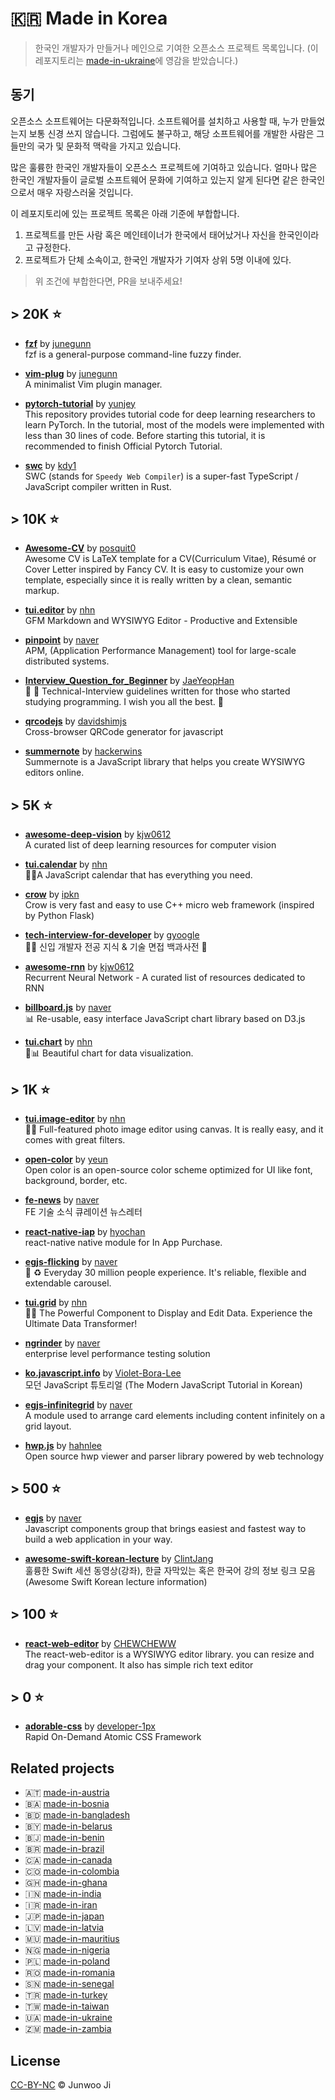 # 🇰🇷 Made in Korea

> 한국인 개발자가 만들거나 메인으로 기여한 오픈소스 프로젝트 목록입니다. (이 레포지토리는 [made-in-ukraine](https://github.com/chernivtsijs/made-in-ukraine)에 영감을 받았습니다.)

## 동기

오픈소스 소프트웨어는 다문화적입니다. 소프트웨어를 설치하고 사용할 때, 누가 만들었는지 보통 신경 쓰지 않습니다. 그럼에도 불구하고, 해당 소프트웨어를 개발한 사람은 그들만의 국가 및 문화적 맥락을 가지고 있습니다.

많은 훌륭한 한국인 개발자들이 오픈소스 프로젝트에 기여하고 있습니다. 얼마나 많은 한국인 개발자들이 글로벌 소프트웨어 문화에 기여하고 있는지 알게 된다면 같은 한국인으로서 매우 자랑스러울 것입니다.

이 레포지토리에 있는 프로젝트 목록은 아래 기준에 부합합니다.

1. 프로젝트를 만든 사람 혹은 메인테이너가 한국에서 태어났거나 자신을 한국인이라고 규정한다.
2. 프로젝트가 단체 소속이고, 한국인 개발자가 기여자 상위 5명 이내에 있다.

> 위 조건에 부합한다면, PR을 보내주세요!

## > 20K ⭐️

- **[fzf](https://github.com/junegunn/fzf)** by [junegunn](https://github.com/junegunn)<br>
  fzf is a general-purpose command-line fuzzy finder.

- **[vim-plug](https://github.com/junegunn/vim-plug)** by [junegunn](https://github.com/junegunn)<br>
  A minimalist Vim plugin manager.

- **[pytorch-tutorial](https://github.com/yunjey/pytorch-tutorial)** by [yunjey](https://github.com/yunjey)<br>
  This repository provides tutorial code for deep learning researchers to learn PyTorch. In the tutorial, most of the models were implemented with less than 30 lines of code. Before starting this tutorial, it is recommended to finish Official Pytorch Tutorial.

- **[swc](https://github.com/swc-project/swc)** by [kdy1](https://github.com/kdy1)<br>
  SWC (stands for `Speedy Web Compiler`) is a super-fast TypeScript / JavaScript compiler written in Rust.

## > 10K ⭐️

- **[Awesome-CV](https://github.com/posquit0/Awesome-CV)** by [posquit0](https://github.com/posquit0)<br>
  Awesome CV is LaTeX template for a CV(Curriculum Vitae), Résumé or Cover Letter inspired by Fancy CV. It is easy to customize your own template, especially since it is really written by a clean, semantic markup.

- **[tui.editor](https://github.com/nhn/tui.editor)** by [nhn](https://github.com/nhn)<br>
  GFM Markdown and WYSIWYG Editor - Productive and Extensible

- **[pinpoint](https://github.com/pinpoint-apm/pinpoint)** by [naver](https://github.com/naver)<br>
  APM, (Application Performance Management) tool for large-scale distributed systems.

- **[Interview_Question_for_Beginner](https://github.com/JaeYeopHan/Interview_Question_for_Beginner)** by [JaeYeopHan](https://github.com/JaeYeopHan)<br>
  👦 👧 Technical-Interview guidelines written for those who started studying programming. I wish you all the best. 👾

- **[qrcodejs](https://github.com/davidshimjs/qrcodejs)** by [davidshimjs](https://github.com/davidshimjs)<br>
  Cross-browser QRCode generator for javascript

- **[summernote](https://github.com/summernote/summernote)** by [hackerwins](https://github.com/hackerwins)<br>
  Summernote is a JavaScript library that helps you create WYSIWYG editors online.

## > 5K ⭐️

- **[awesome-deep-vision](https://github.com/kjw0612/awesome-deep-vision)** by [kjw0612](https://github.com/kjw0612)<br>
  A curated list of deep learning resources for computer vision

- **[tui.calendar](https://github.com/nhn/tui.calendar)** by [nhn](https://github.com/nhn)<br>
  🍞📅A JavaScript calendar that has everything you need.

- **[crow](https://github.com/ipkn/crow)** by [ipkn](https://github.com/ipkn)<br>
  Crow is very fast and easy to use C++ micro web framework (inspired by Python Flask)

- **[tech-interview-for-developer](https://github.com/gyoogle/tech-interview-for-developer)** by [gyoogle](https://github.com/gyoogle)<br>
  👶🏻 신입 개발자 전공 지식 & 기술 면접 백과사전 📖

- **[awesome-rnn](https://github.com/kjw0612/awesome-rnn)** by [kjw0612](https://github.com/kjw0612)<br>
  Recurrent Neural Network - A curated list of resources dedicated to RNN

- **[billboard.js](https://github.com/naver/billboard.js)** by [naver](https://github.com/naver)<br>
  📊 Re-usable, easy interface JavaScript chart library based on D3.js

- **[tui.chart](https://github.com/nhn/tui.chart)** by [nhn](https://github.com/nhn)<br>
  🍞📊 Beautiful chart for data visualization.

## > 1K ⭐️

- **[tui.image-editor](https://github.com/nhn/tui.image-editor)** by [nhn](https://github.com/nhn)<br>
  🍞🎨 Full-featured photo image editor using canvas. It is really easy, and it comes with great filters.

- **[open-color](https://github.com/yeun/open-color)** by [yeun](https://github.com/yeun)<br>
  Open color is an open-source color scheme optimized for UI like font, background, border, etc.

- **[fe-news](https://github.com/naver/fe-news)** by [naver](https://github.com/naver)<br>
  FE 기술 소식 큐레이션 뉴스레터

- **[react-native-iap](https://github.com/dooboolab/react-native-iap)** by [hyochan](https://github.com/hyochan)<br>
  react-native native module for In App Purchase.

- **[egjs-flicking](https://github.com/naver/egjs-flicking)** by [naver](https://github.com/naver)<br>
  🎠 ♻️ Everyday 30 million people experience. It's reliable, flexible and extendable carousel.

- **[tui.grid](https://github.com/nhn/tui.grid)** by [nhn](https://github.com/nhn)<br>
  🍞🔡 The Powerful Component to Display and Edit Data. Experience the Ultimate Data Transformer!

- **[ngrinder](https://github.com/naver/ngrinder)** by [naver](https://github.com/naver)<br>
  enterprise level performance testing solution

- **[ko.javascript.info](https://github.com/javascript-tutorial/ko.javascript.info)** by [Violet-Bora-Lee](https://github.com/Violet-Bora-Lee)<br>
  모던 JavaScript 튜토리얼 (The Modern JavaScript Tutorial in Korean)

- **[egjs-infinitegrid](https://github.com/naver/egjs-infinitegrid)** by [naver](https://github.com/naver)<br>
  A module used to arrange card elements including content infinitely on a grid layout.
  
- **[hwp.js](https://github.com/hahnlee/hwp.js)** by [hahnlee](https://github.com/hahnlee)<br />
  Open source hwp viewer and parser library powered by web technology

## > 500 ⭐️

- **[egjs](https://github.com/naver/egjs)** by [naver](https://github.com/naver)<br>
  Javascript components group that brings easiest and fastest way to build a web application in your way.

- **[awesome-swift-korean-lecture](https://github.com/ClintJang/awesome-swift-korean-lecture)** by [ClintJang](https://github.com/ClintJang)<br>
  훌륭한 Swift 세션 동영상(강좌), 한글 자막있는 혹은 한국어 강의 정보 링크 모음 (Awesome Swift Korean lecture information)
  
## > 100 ⭐️
- **[react-web-editor](https://github.com/CHEWCHEWW/react-web-editor)** by [CHEWCHEWW](https://github.com/CHEWCHEWW)<br>
  The react-web-editor is a WYSIWYG editor library. you can resize and drag your component. It also has simple rich text editor

## > 0 ⭐️
- **[adorable-css](https://github.com/developer-1px/adorable-css)** by [developer-1px](https://github.com/developer-1px)<br>
  Rapid On-Demand Atomic CSS Framework


## Related projects

- 🇦🇹 [made-in-austria](https://github.com/IonicaBizau/made-in-austria)
- 🇧🇦 [made-in-bosnia](https://github.com/IonicaBizau/made-in-bosnia)
- 🇧🇩 [made-in-bangladesh](https://github.com/made-in-bangladesh/made-in-bangladesh)
- 🇧🇾 [made-in-belarus](https://github.com/IonicaBizau/made-in-belarus)
- 🇧🇯 [made-in-benin](https://github.com/0l1v3r5/made-in-benin)
- 🇧🇷 [made-in-brazil](https://github.com/IonicaBizau/made-in-brazil)
- 🇨🇦 [made-in-canada](https://github.com/suguru03/made-in-canada)
- 🇨🇴 [made-in-colombia](https://github.com/IonicaBizau/made-in-colombia)
- 🇬🇭 [made-in-ghana](https://github.com/devcongress/made-in-ghana)
- 🇮🇳 [made-in-india](https://github.com/IonicaBizau/made-in-india)
- 🇮🇷 [made-in-iran](https://github.com/mohebifar/made-in-iran)
- 🇯🇵 [made-in-japan](https://github.com/suguru03/made-in-japan)
- 🇱🇻 [made-in-latvia](https://github.com/ummahusla/made-in-latvia)
- 🇲🇺 [made-in-mauritius](https://github.com/Humeira/made-in-mauritius)
- 🇳🇬 [made-in-nigeria](https://github.com/acekyd/made-in-nigeria)
- 🇵🇱 [made-in-poland](https://github.com/IonicaBizau/made-in-poland)
- 🇷🇴 [made-in-romania](https://github.com/IonicaBizau/made-in-romania)
- 🇸🇳 [made-in-senegal](https://github.com/JoloffCode/made-in-senegal)
- 🇹🇷 [made-in-turkey](https://github.com/IonicaBizau/made-in-turkey)
- 🇹🇼 [made-in-taiwan](https://github.com/hueitan/made-in-taiwan)
- 🇺🇦 [made-in-ukraine](https://github.com/chernivtsijs/made-in-ukraine)
- 🇿🇲 [made-in-zambia](https://github.com/ZambianTech/made-in-zambia)

## License

[CC-BY-NC](https://creativecommons.org/licenses/by-nc/4.0/) © Junwoo Ji

